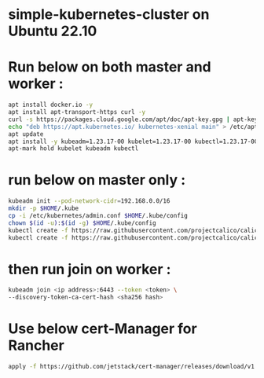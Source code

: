 # simple-kubernetes-cluster on Ubuntu 22.10  
  
Run below on both master and worker :  
==========
```bash
apt install docker.io -y
apt install apt-transport-https curl -y
curl -s https://packages.cloud.google.com/apt/doc/apt-key.gpg | apt-key add
echo "deb https://apt.kubernetes.io/ kubernetes-xenial main" > /etc/apt/sources.list.d/kubernetes.list
apt update
apt install -y kubeadm=1.23.17-00 kubelet=1.23.17-00 kubectl=1.23.17-00 kubernetes-cni=1.1.1-00
apt-mark hold kubelet kubeadm kubectl
```
  
run below on master only :  
==========
```bash
kubeadm init --pod-network-cidr=192.168.0.0/16
mkdir -p $HOME/.kube
cp -i /etc/kubernetes/admin.conf $HOME/.kube/config
chown $(id -u):$(id -g) $HOME/.kube/config
kubectl create -f https://raw.githubusercontent.com/projectcalico/calico/v3.25.1/manifests/tigera-operator.yaml
kubectl create -f https://raw.githubusercontent.com/projectcalico/calico/v3.25.1/manifests/custom-resources.yaml
```

then run join on worker :  
==========  
```bash
kubeadm join <ip address>:6443 --token <token> \
--discovery-token-ca-cert-hash <sha256 hash>
```


Use below cert-Manager for Rancher  
==========
```bash
apply -f https://github.com/jetstack/cert-manager/releases/download/v1.4.0/cert-manager.yaml
```
